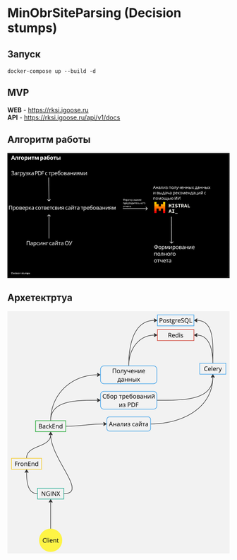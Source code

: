 # MinObrSiteParsing (Decision stumps)

## Запуск
    docker-compose up --build -d 

## MVP
**WEB** - https://rksi.igoose.ru <br>
**API** - https://rksi.igoose.ru/api/v1/docs

## Алгоритм работы
![img.png](img/img.png)

## Архетектртуа
![Miro Untitled (2).jpg](img/Miro%20Untitled%20%282%29.jpg)